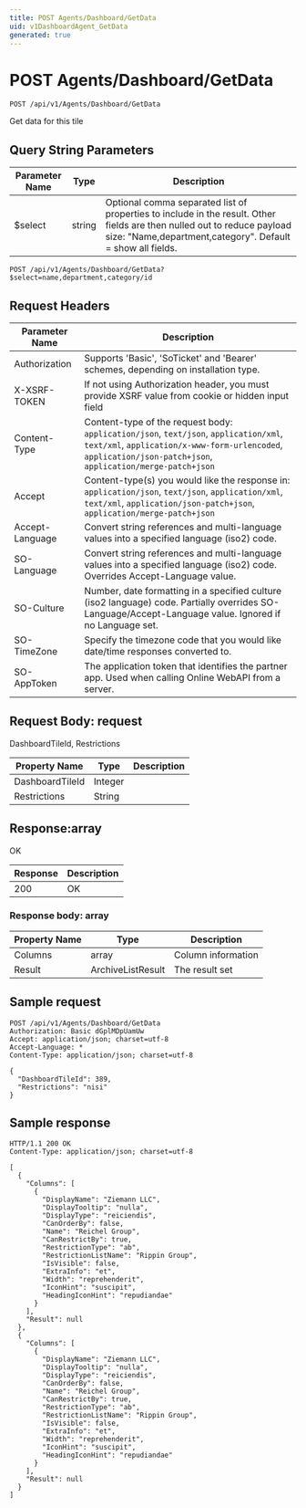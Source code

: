 ```yaml
---
title: POST Agents/Dashboard/GetData
uid: v1DashboardAgent_GetData
generated: true
---
```


# POST Agents/Dashboard/GetData

```http
POST /api/v1/Agents/Dashboard/GetData
```

Get data for this tile







## Query String Parameters

| Parameter Name | Type |  Description |
|----------------|------|--------------|
| $select | string |  Optional comma separated list of properties to include in the result. Other fields are then nulled out to reduce payload size: "Name,department,category". Default = show all fields. |

```http
POST /api/v1/Agents/Dashboard/GetData?$select=name,department,category/id
```


## Request Headers

| Parameter Name | Description |
|----------------|-------------|
| Authorization  | Supports 'Basic', 'SoTicket' and 'Bearer' schemes, depending on installation type. |
| X-XSRF-TOKEN   | If not using Authorization header, you must provide XSRF value from cookie or hidden input field |
| Content-Type | Content-type of the request body: `application/json`, `text/json`, `application/xml`, `text/xml`, `application/x-www-form-urlencoded`, `application/json-patch+json`, `application/merge-patch+json` |
| Accept         | Content-type(s) you would like the response in: `application/json`, `text/json`, `application/xml`, `text/xml`, `application/json-patch+json`, `application/merge-patch+json` |
| Accept-Language | Convert string references and multi-language values into a specified language (iso2) code. |
| SO-Language | Convert string references and multi-language values into a specified language (iso2) code. Overrides Accept-Language value. |
| SO-Culture | Number, date formatting in a specified culture (iso2 language) code. Partially overrides SO-Language/Accept-Language value. Ignored if no Language set. |
| SO-TimeZone | Specify the timezone code that you would like date/time responses converted to. |
| SO-AppToken | The application token that identifies the partner app. Used when calling Online WebAPI from a server. |

## Request Body: request 

DashboardTileId, Restrictions 

| Property Name | Type |  Description |
|----------------|------|--------------|
| DashboardTileId | Integer |  |
| Restrictions | String |  |

## Response:array

OK

| Response | Description |
|----------------|-------------|
| 200 | OK |

### Response body: array

| Property Name | Type |  Description |
|----------------|------|--------------|
| Columns | array | Column information |
| Result | ArchiveListResult | The result set |

## Sample request

```http!
POST /api/v1/Agents/Dashboard/GetData
Authorization: Basic dGplMDpUamUw
Accept: application/json; charset=utf-8
Accept-Language: *
Content-Type: application/json; charset=utf-8

{
  "DashboardTileId": 389,
  "Restrictions": "nisi"
}
```

## Sample response

```http_
HTTP/1.1 200 OK
Content-Type: application/json; charset=utf-8

[
  {
    "Columns": [
      {
        "DisplayName": "Ziemann LLC",
        "DisplayTooltip": "nulla",
        "DisplayType": "reiciendis",
        "CanOrderBy": false,
        "Name": "Reichel Group",
        "CanRestrictBy": true,
        "RestrictionType": "ab",
        "RestrictionListName": "Rippin Group",
        "IsVisible": false,
        "ExtraInfo": "et",
        "Width": "reprehenderit",
        "IconHint": "suscipit",
        "HeadingIconHint": "repudiandae"
      }
    ],
    "Result": null
  },
  {
    "Columns": [
      {
        "DisplayName": "Ziemann LLC",
        "DisplayTooltip": "nulla",
        "DisplayType": "reiciendis",
        "CanOrderBy": false,
        "Name": "Reichel Group",
        "CanRestrictBy": true,
        "RestrictionType": "ab",
        "RestrictionListName": "Rippin Group",
        "IsVisible": false,
        "ExtraInfo": "et",
        "Width": "reprehenderit",
        "IconHint": "suscipit",
        "HeadingIconHint": "repudiandae"
      }
    ],
    "Result": null
  }
]
```